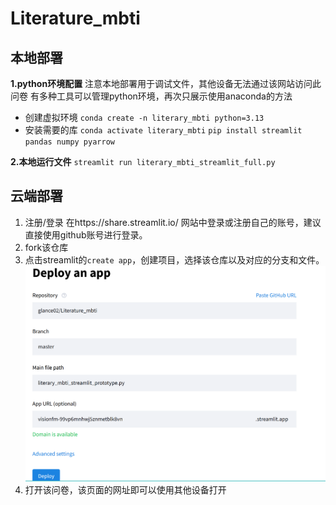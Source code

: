 # Literature_mbti
## 本地部署
**1.python环境配置**
注意本地部署用于调试文件，其他设备无法通过该网站访问此问卷
有多种工具可以管理python环境，再次只展示使用anaconda的方法
-  创建虚拟环境
    `conda create -n literary_mbti python=3.13`
- 安装需要的库
    `conda activate literary_mbti`
    `pip install streamlit pandas numpy pyarrow`

 **2.本地运行文件**
`streamlit run literary_mbti_streamlit_full.py`

## 云端部署
1. 注册/登录
   在https://share.streamlit.io/ 网站中登录或注册自己的账号，建议直接使用github账号进行登录。
2. fork该仓库
3. 点击streamlit的`create app`，创建项目，选择该仓库以及对应的分支和文件。
   ![](pic/2025-10-27-11-23-17.png)
4. 打开该问卷，该页面的网址即可以使用其他设备打开

